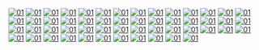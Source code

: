 [![01](../master/Docs/01.png)](../master/docs/01.png)
[![01](../master/Docs/02.png)](../master/docs/02.png)
[![01](../master/Docs/03.png)](../master/docs/03.png)
[![01](../master/Docs/04.png)](../master/docs/04.png)
[![01](../master/Docs/05.png)](../master/docs/05.png)
[![01](../master/Docs/06.png)](../master/docs/06.png)
[![01](../master/Docs/07.png)](../master/docs/07.png)
[![01](../master/Docs/08.png)](../master/docs/08.png)
[![01](../master/Docs/09.png)](../master/docs/09.png)
[![01](../master/Docs/10.png)](../master/docs/10.png)
[![01](../master/Docs/11.png)](../master/docs/11.png)
[![01](../master/Docs/12.png)](../master/docs/12.png)
[![01](../master/Docs/13.png)](../master/docs/13.png)
[![01](../master/Docs/14.png)](../master/docs/14.png)
[![01](../master/Docs/15.png)](../master/docs/15.png)
[![01](../master/Docs/16.png)](../master/docs/16.png)
[![01](../master/Docs/17.png)](../master/docs/17.png)
[![01](../master/Docs/18.png)](../master/docs/18.png)
[![01](../master/Docs/19.png)](../master/docs/19.png)
[![01](../master/Docs/20.png)](../master/docs/20.png)
[![01](../master/Docs/21.png)](../master/docs/21.png)
[![01](../master/Docs/22.png)](../master/docs/22.png)
[![01](../master/Docs/23.png)](../master/docs/23.png)
[![01](../master/Docs/24.png)](../master/docs/24.png)
[![01](../master/Docs/25.png)](../master/docs/25.png)
[![01](../master/Docs/26.png)](../master/docs/26.png)
[![01](../master/Docs/27.png)](../master/docs/27.png)
[![01](../master/Docs/28.png)](../master/docs/28.png)
[![01](../master/Docs/29.png)](../master/docs/29.png)
[![01](../master/Docs/30.png)](../master/docs/20.png)
[![01](../master/Docs/31.png)](../master/docs/31.png)
[![01](../master/Docs/32.png)](../master/docs/32.png)
[![01](../master/Docs/33.png)](../master/docs/33.png)
[![01](../master/Docs/34.png)](../master/docs/34.png)
[![01](../master/Docs/35.png)](../master/docs/35.png)
[![01](../master/Docs/36.png)](../master/docs/36.png)
[![01](../master/Docs/37.png)](../master/docs/37.png)
[![01](../master/Docs/38.png)](../master/docs/38.png)
[![01](../master/Docs/39.png)](../master/docs/39.png)
[![01](../master/Docs/40.png)](../master/docs/40.png)
[![01](../master/Docs/41.png)](../master/docs/41.png)
[![01](../master/Docs/42.png)](../master/docs/42.png)
[![01](../master/Docs/43.png)](../master/docs/43.png)
[![01](../master/Docs/44.png)](../master/docs/44.png)
[![01](../master/Docs/45.png)](../master/docs/45.png)
[![01](../master/Docs/46.png)](../master/docs/46.png)
[![01](../master/Docs/47.png)](../master/docs/47.png)
[![01](../master/Docs/48.png)](../master/docs/48.png)
[![01](../master/Docs/49.png)](../master/docs/49.png)
[![01](../master/Docs/50.png)](../master/docs/50.png)
[![01](../master/Docs/51.png)](../master/docs/51.png)
[![01](../master/Docs/52.png)](../master/docs/52.png)
[![01](../master/Docs/53.png)](../master/docs/53.png)
